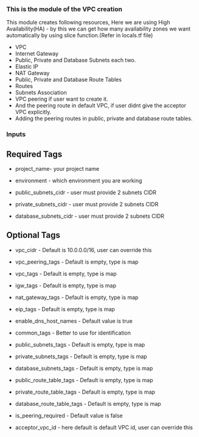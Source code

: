 ### This is the module of the VPC creation 

This module creates following resources, 
Here we are using High Availability(HA) - by this we can get how many availability zones we want automatically by using slice function.(Refer in locals.tf file)

- VPC
- Internet Gateway
- Public, Private and Database Subnets each two. 
- Elastic IP
- NAT Gateway
- Public, Private and Database Route Tables
- Routes
- Subnets Association
- VPC peering if user want to create it.
- And the peering route in default VPC, if user didnt give the acceptor VPC explicitly.
- Adding the peering routes in public, private and database route tables.

### Inputs
## Required Tags
- project_name- your project name 
- environment - which environment you are working

- public_subnets_cidr - user must provide 2 subnets CIDR
- private_subnets_cidr - user must provide 2 subnets CIDR
- database_subnets_cidr - user must provide 2 subnets CIDR

## Optional Tags
- vpc_cidr - Default is 10.0.0.0/16, user can override this
- vpc_peering_tags - Default is empty, type is map
- vpc_tags - Default is empty, type is map

- igw_tags - Default is empty, type is map
- nat_gateway_tags - Default is empty, type is map
- eip_tags - Default is empty, type is map
- enable_dns_host_names - Default value is true
- common_tags - Better to use for identification 

- public_subnets_tags - Default is empty, type is map
- private_subnets_tags - Default is empty, type is map
- database_subnets_tags - Default is empty, type is map

- public_route_table_tags - Default is empty, type is map
- private_route_table_tags - Default is empty, type is map
- database_route_table_tags - Default is empty, type is map

- is_peering_required - Default value is false
- acceptor_vpc_id - here default is default VPC id, user can override this


